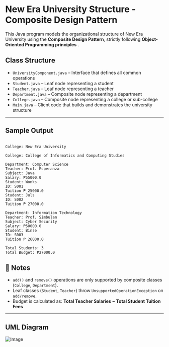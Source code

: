 # New Era University Structure -Composite Design Pattern

This Java program models the organizational structure of New Era University using the **Composite Design Pattern**, strictly following **Object-Oriented Programming principles** .


## Class Structure

- `UniversityComponent.java` – Interface that defines all common operations  
- `Student.java` – Leaf node representing a student  
- `Teacher.java` – Leaf node representing a teacher  
- `Department.java` – Composite node representing a department  
- `College.java` – Composite node representing a college or sub-college  
- `Main.java` – Client code that builds and demonstrates the university structure

---

## Sample Output

```

College: New Era University

College: College of Informatics and Computing Studies

Department: Computer Science
Teacher: Prof. Esperanza
Subject: Java
Salary: ₱55000.0
Student: Wonks
ID: S001
Tuition ₱ 25000.0
Student: Juls
ID: S002
Tuition ₱ 27000.0

Department: Information Technology
Teacher: Prof. Simbulan
Subject: Cyber Security
Salary: ₱50000.0
Student: Binse
ID: S003
Tuition ₱ 26000.0

Total Students: 3
Total Budget: ₱27000.0

````

## 📌 Notes

* `add()` and `remove()` operations are only supported by composite classes (`College`, `Department`).
* Leaf classes (`Student`, `Teacher`) throw `UnsupportedOperationException` on `add/remove`.
* Budget is calculated as:
  **Total Teacher Salaries − Total Student Tuition Fees**

---

## UML Diagram
![Image](https://github.com/user-attachments/assets/96b3dc44-3777-4780-b6c2-e966e4c807ca)
